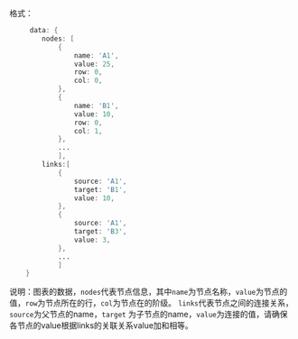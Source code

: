格式：

```d
     data: {
        nodes: [
            {
                name: 'A1',
                value: 25,
                row: 0,
                col: 0,
            },
            {
                name: 'B1',
                value: 10,
                row: 0,
                col: 1,
            },
            ...
            ],
        links:[
            {
                source: 'A1',
                target: 'B1',
                value: 10,
            },
            {
                source: 'A1',
                target: 'B3',
                value: 3,
            },
            ...
            ]
    }
```

说明：图表的数据，`nodes`代表节点信息，其中`name`为节点名称，`value`为节点的值，`row`为节点所在的行，`col`为节点在的阶级。
`links`代表节点之间的连接关系，`source`为父节点的name，`target` 为子节点的name，`value`为连接的值，请确保各节点的value根据links的关联关系value加和相等。
